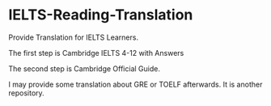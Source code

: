 # IELTS-Reading-Translation
Provide Translation for IELTS Learners.

The first step is Cambridge IELTS 4-12 with Answers

The second step is Cambridge Official Guide.

I may provide some translation about GRE or TOELF afterwards. It is another repository.
